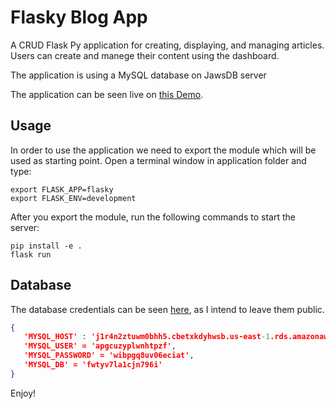 # Flasky Blog App

A CRUD Flask Py application for creating, displaying, and managing articles. 
Users can create and manege their content using the dashboard.

The application is using a MySQL database on JawsDB server

The application can be seen live on [this Demo](https://flasky-article-app.herokuapp.com/).

## Usage

In order to use the application we need to export the module which will be used as starting point.
Open a terminal window in application folder and type:

```
export FLASK_APP=flasky
export FLASK_ENV=development
```
After you export the module, run the following commands to start the server:
```
pip install -e .
flask run
```


## Database
 The database credentials can be seen [here](./flasky/views.py), as I intend to leave them public.

 ``` json
 {
    'MYSQL_HOST' : 'j1r4n2ztuwm0bhh5.cbetxkdyhwsb.us-east-1.rds.amazonaws.com',
    'MYSQL_USER' = 'apgcuzyplwnhtpzf',
    'MYSQL_PASSWORD' = 'wibpgq8uv06eciat',
    'MYSQL_DB' = 'fwtyv7la1cjn796i'
}
```

Enjoy!
